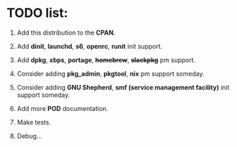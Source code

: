# TODO list:

1) Add this distribution to the **CPAN**.

2) Add **dinit**, **launchd**, **s6**, **openrc**, **runit** init support.

3) Add **dpkg**, **xbps**, **portage**, ~~**homebrew**~~, ~~**slackpkg**~~ pm support.

4) Consider adding **pkg_admin**, **pkgtool**, **nix** pm support someday.

5) Consider adding **GNU Shepherd**, **smf (service management facility)** init support someday.

6) Add more **POD** documentation.

7) Make tests.

8) Debug...

